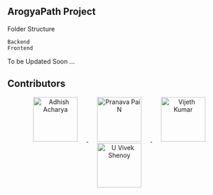 ## ArogyaPath Project

Folder Structure
```
Backend
Frontend
```

To be Updated Soon ... 


## Contributors

<p align="center">
  <a href="https://github.com/Adhish1612Acharya">
    <img src="https://avatars.githubusercontent.com/Adhish1612Acharya" width="100" alt="Adhish Acharya" style="padding: 0 20px;" />
  </a>
  <a href="https://github.com/Pranava-Pai-N">
    <img src="https://avatars.githubusercontent.com/Pranava-Pai-N" width="100" alt="Pranava Pai N" style="padding: 0 20px;" />
  </a>
  <a href="https://github.com/Vijeth-Kumar-18">
    <img src="https://avatars.githubusercontent.com/Vijeth-Kumar-18" width="100" alt="Vijeth Kumar" style="padding: 0 20px;" />
  </a>
  <a href="https://github.com/vcodingithard">
    <img src="https://avatars.githubusercontent.com/vcodingithard" width="100" alt="U Vivek Shenoy" style="padding: 0 20px;" />
  </a>
</p>


